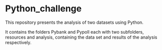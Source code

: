 # Python_challenge

This repository presents the analysis of two datasets using Python.

It contains the folders Pybank and Pypoll each with two subfolders, resources and analysis, containing the data set and results of the analysis respectively.

